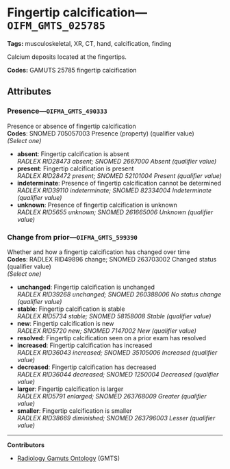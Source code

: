# Fingertip calcification—`OIFM_GMTS_025785`

**Tags:** musculoskeletal, XR, CT, hand, calcification, finding

Calcium deposits located at the fingertips.

**Codes:** GAMUTS 25785 fingertip calcification

## Attributes

### Presence—`OIFMA_GMTS_490333`

Presence or absence of fingertip calcification  
**Codes**: SNOMED 705057003 Presence (property) (qualifier value)  
*(Select one)*

- **absent**: Fingertip calcification is absent  
_RADLEX RID28473 absent; SNOMED 2667000 Absent (qualifier value)_
- **present**: Fingertip calcification is present  
_RADLEX RID28472 present; SNOMED 52101004 Present (qualifier value)_
- **indeterminate**: Presence of fingertip calcification cannot be determined  
_RADLEX RID39110 indeterminate; SNOMED 82334004 Indeterminate (qualifier value)_
- **unknown**: Presence of fingertip calcification is unknown  
_RADLEX RID5655 unknown; SNOMED 261665006 Unknown (qualifier value)_

### Change from prior—`OIFMA_GMTS_599390`

Whether and how a fingertip calcification has changed over time  
**Codes**: RADLEX RID49896 change; SNOMED 263703002 Changed status (qualifier value)  
*(Select one)*

- **unchanged**: Fingertip calcification is unchanged  
_RADLEX RID39268 unchanged; SNOMED 260388006 No status change (qualifier value)_
- **stable**: Fingertip calcification is stable  
_RADLEX RID5734 stable; SNOMED 58158008 Stable (qualifier value)_
- **new**: Fingertip calcification is new  
_RADLEX RID5720 new; SNOMED 7147002 New (qualifier value)_
- **resolved**: Fingertip calcification seen on a prior exam has resolved  
- **increased**: Fingertip calcification has increased  
_RADLEX RID36043 increased; SNOMED 35105006 Increased (qualifier value)_
- **decreased**: Fingertip calcification has decreased  
_RADLEX RID36044 decreased; SNOMED 1250004 Decreased (qualifier value)_
- **larger**: Fingertip calcification is larger  
_RADLEX RID5791 enlarged; SNOMED 263768009 Greater (qualifier value)_
- **smaller**: Fingertip calcification is smaller  
_RADLEX RID38669 diminished; SNOMED 263796003 Lesser (qualifier value)_

---

**Contributors**

- [Radiology Gamuts Ontology](https://gamuts.net/) (GMTS)